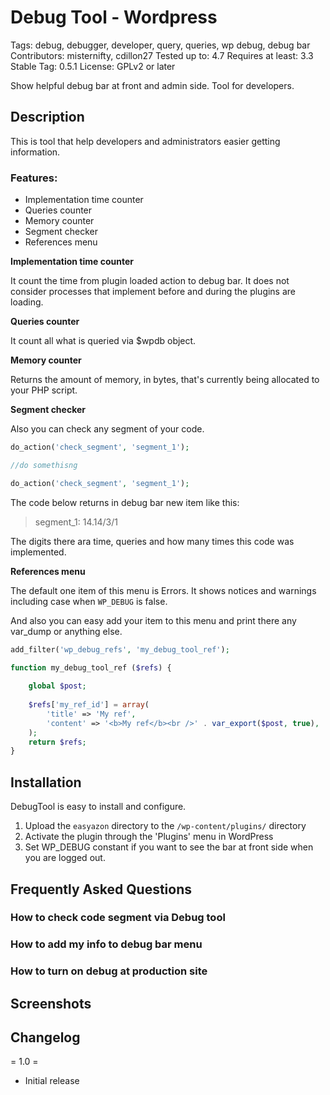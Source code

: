 # Debug Tool - Wordpress

Tags: debug, debugger, developer, query, queries, wp debug, debug bar
Contributors: misternifty, cdillon27
Tested up to: 4.7
Requires at least: 3.3
Stable Tag: 0.5.1
License: GPLv2 or later


Show helpful debug bar at front and admin side. Tool for developers.

## Description

This is tool that help developers and administrators easier getting information.
  
### Features:
* Implementation time counter
* Queries counter
* Memory counter
* Segment checker
* References menu 


**Implementation time counter**

It count the time from plugin loaded action to debug bar. 
It does not consider processes that implement before and during the plugins are loading.
  
**Queries counter**

It count all what is queried via $wpdb object.

**Memory counter**

Returns the amount of memory, in bytes, that's currently being allocated to your PHP script.

**Segment checker**

Also you can check any segment of your code. 

```php
do_action('check_segment', 'segment_1');

//do somethisng

do_action('check_segment', 'segment_1');
```
The code below returns in debug bar new item like this:

> segment_1: 14.14/3/1

The digits there ara time, queries and how many times this code was implemented.

**References menu**

The default one item of this menu is Errors. It shows notices and warnings including case when `WP_DEBUG` is false.

And also you can easy add your item to this menu and print there any var_dump or anything else. 
 
```php
add_filter('wp_debug_refs', 'my_debug_tool_ref');

function my_debug_tool_ref ($refs) {
    
    global $post;
    
    $refs['my_ref_id'] = array(
        'title' => 'My ref',
        'content' => '<b>My ref</b><br />' . var_export($post, true),
    );
    return $refs;
}

```




## Installation

DebugTool is easy to install and configure.

1. Upload the `easyazon` directory to the `/wp-content/plugins/` directory
2. Activate the plugin through the 'Plugins' menu in WordPress
3. Set WP_DEBUG constant if you want to see the bar at front side when you are logged out.


## Frequently Asked Questions

### How to check code segment via Debug tool

### How to add my info to debug bar menu

### How to turn on debug at production site


## Screenshots

## Changelog

= 1.0 =

* Initial release

